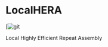 # LocalHERA
[![git](https://img.shields.io/badge/HERA-Local-brightgreen)

Local Highly Efficient Repeat Assembly

